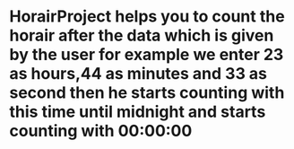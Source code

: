 # HorairProject helps you to count the horair after the data which is given by the user for example we enter 23 as hours,44 as minutes and 33 as second then he starts counting with this time until midnight and starts counting with 00:00:00

